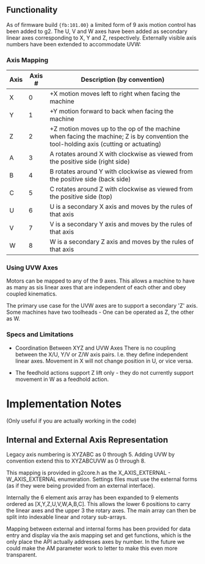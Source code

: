 ## Functionality
As of firmware build `{fb:101.00}` a limited form of 9 axis motion control has been added to g2. The U, V and W axes have been added as secondary linear axes corresponding to X, Y and Z, respectively. Externally visible axis numbers have been extended to accommodate UVW:

### Axis Mapping

Axis | Axis # | Description (by convention)
------|---| ---------
X | 0 | +X motion moves left to right when facing the machine
Y | 1 | +Y motion forward to back when facing the machine
Z | 2 | +Z motion moves up to the op of the machine when facing the machine; Z is by convention the tool-holding axis (cutting or actuating)
A | 3 | A rotates around X with clockwise as viewed from the positive side (right side)
B | 4 | B rotates around Y with clockwise as viewed from the positive side (back side)
C | 5 | C rotates around Z with clockwise as viewed from the positive side (top)
U | 6 | U is a secondary X axis and moves by the rules of that axis
V | 7 | V is a secondary Y axis and moves by the rules of that axis
W | 8 | W is a secondary Z axis and moves by the rules of that axis

### Using UVW Axes
Motors can be mapped to any of the 9 axes. This allows a machine to have as many as sis linear axes that are independent of each other and obey coupled kinematics.

The primary use case for the UVW axes are to support a secondary 'Z' axis. Some machines have two toolheads - One can be operated as Z, the other as W. 

### Specs and Limitations

* Coordination Between XYZ and UVW Axes
There is no coupling between the X/U, Y/V or Z/W axis pairs. I.e. they define independent linear axes. Movement in X will not change position in U, or vice versa.

* The feedhold actions support Z lift only - they do not currently support movement in W as a feedhold action.

# Implementation Notes 
(Only useful if you are actually working in the code)
## Internal and External Axis Representation
Legacy axis numbering is XYZABC as 0 through 5. Adding UVW by convention extend this to XYZABCUVW as 0 through 8.

This mapping is provided in g2core.h as the X_AXIS_EXTERNAL - W_AXIS_EXTERNAL enumeration. Settings files must use the external forms (as if they were being provided from an external interface).

Internally the 6 element axis array has been expanded to 9 elements ordered as [X,Y,Z,U,V,W,A,B,C]. This allows the lower 6 positions to carry the linear axes and the upper 3 the rotary axes. The main array can then be split into indexable linear and rotary sub-arrays.

Mapping between external and internal forms has been provided for data entry and display via the axis mapping set and get functions, which is the only place the API actually addresses axes by number. In the future we could make the AM parameter work to letter to make this even more transparent.
